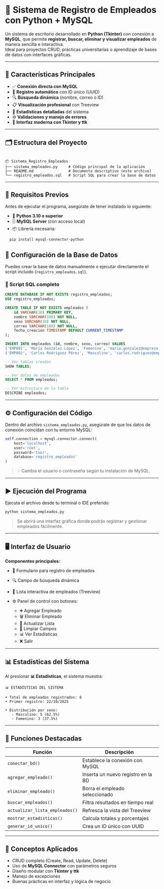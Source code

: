 
# 🏢 Sistema de Registro de Empleados con Python + MySQL

Un sistema de escritorio desarrollado en **Python (Tkinter)** con conexión a **MySQL**, que permite **registrar, buscar, eliminar y visualizar empleados** de manera sencilla e interactiva.  
Ideal para proyectos CRUD, prácticas universitarias o aprendizaje de bases de datos con interfaces gráficas.

---

## 🚀 Características Principales

- ✅ **Conexión directa con MySQL**
- 🧾 **Registro automático** con ID único (UUID)
- 🔍 **Búsqueda dinámica** (nombre, correo o ID)
- 📋 **Visualización profesional** con Treeview
- 🧮 **Estadísticas detalladas** del sistema
- ⚙️ **Validaciones y manejo de errores**
- 🎨 **Interfaz moderna con Tkinter y ttk**

---

## 🗂️ Estructura del Proyecto

```

📦 Sistema_Registro_Empleados
├── sistema_empleados.py     # Código principal de la aplicación
├── README.md                # Documento descriptivo (este archivo)
└── registro_empleados.sql   # Script SQL para crear la base de datos

```

---

## 🧠 Requisitos Previos

Antes de ejecutar el programa, asegúrate de tener instalado lo siguiente:

- 🐍 **Python 3.10 o superior**
- 🗄️ **MySQL Server** (con acceso local)
- 📦 Librería necesaria:
```bash
  pip install mysql-connector-python
```

## 🧱 Configuración de la Base de Datos

Puedes crear la base de datos manualmente o ejecutar directamente el script incluido (`registro_empleados.sql`).

### 💾 Script SQL completo

```sql
CREATE DATABASE IF NOT EXISTS registro_empleados;
USE registro_empleados;

CREATE TABLE IF NOT EXISTS empleados (
    id VARCHAR(10) PRIMARY KEY,
    nombre VARCHAR(100) NOT NULL,
    sexo VARCHAR(10) NOT NULL,
    correo VARCHAR(100) NOT NULL,
    fecha_creacion TIMESTAMP DEFAULT CURRENT_TIMESTAMP
);

INSERT INTO empleados (id, nombre, sexo, correo) VALUES
('EMP001', 'María González López', 'Femenino', 'maria.gonzalez@empresa.com'),
('EMP002', 'Carlos Rodríguez Pérez', 'Masculino', 'carlos.rodriguez@empresa.com');

-- Ver tablas creadas
SHOW TABLES;

-- Ver datos de empleados
SELECT * FROM empleados;

-- Ver estructura de la tabla
DESCRIBE empleados;
```

---

## ⚙️ Configuración del Código

Dentro del archivo `sistema_empleados.py`, asegúrate de que los datos de conexión coincidan con tu entorno MySQL:

```python
self.connection = mysql.connector.connect(
    host='localhost',
    user='root',
    password='toor',
    database='registro_empleados'
)
```

> 💡 Cambia el usuario o contraseña según tu instalación de MySQL.

---

## ▶️ Ejecución del Programa

Ejecuta el archivo desde tu terminal o IDE preferido:

```bash
python sistema_empleados.py
```

> Se abrirá una interfaz gráfica donde podrás registrar y gestionar empleados fácilmente.

---

## 🖥️ Interfaz de Usuario

**Componentes principales:**

* 🧍 Formulario para registro de empleados
* 🔍 Campo de búsqueda dinámica
* 📄 Lista interactiva de empleados (Treeview)
* ⚙️ Panel de control con botones:

  * ➕ Agregar Empleado
  * 🗑️ Eliminar Empleado
  * 🔄 Actualizar Lista
  * 🧹 Limpiar Campos
  * 📊 Ver Estadísticas
  * ❌ Salir

---

## 📊 Estadísticas del Sistema

Al presionar **📊 Estadísticas**, el sistema muestra:

```
📊 ESTADÍSTICAS DEL SISTEMA

• Total de empleados registrados: 8
• Primer registro: 22/10/2025

• Distribución por sexo:
   - Masculino: 5 (62.5%)
   - Femenino: 3 (37.5%)
```

---

## 🧩 Funciones Destacadas

| Función                        | Descripción                        |
| ------------------------------ | ---------------------------------- |
| `conectar_bd()`                | Establece la conexión con MySQL    |
| `agregar_empleado()`           | Inserta un nuevo registro en la BD |
| `eliminar_empleado()`          | Borra el empleado seleccionado     |
| `buscar_empleados()`           | Filtra resultados en tiempo real   |
| `actualizar_lista_empleados()` | Refresca la vista del Treeview     |
| `mostrar_estadisticas()`       | Calcula totales y porcentajes      |
| `generar_id_unico()`           | Crea un ID único con UUID          |

---

## 🧠 Conceptos Aplicados

* CRUD completo (Create, Read, Update, Delete)
* Uso de **MySQL Connector** con parámetros seguros
* Diseño modular con **Tkinter y ttk**
* Manejo de excepciones
* Buenas prácticas en interfaz y lógica de negocio


